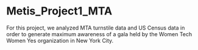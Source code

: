 # Metis_Project1_MTA

For this project, we analyzed MTA turnstile data and US Census data in order to generate maximum awareness of a gala held by the Women Tech Women Yes organization in New York City.